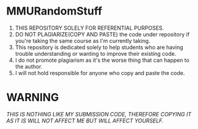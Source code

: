 # MMURandomStuff
1) THIS REPOSITORY SOLELY FOR REFERENTIAL PURPOSES. 
2) DO NOT PLAGIARIZE(COPY AND PASTE) the code under repository if you're taking the same course as I'm currently taking.
3) This repository is dedicated solely to help students who are having trouble understanding or wanting to improve their existing code. 
4) I do not promote plagiarism as it's the worse thing that can happen to the author.
5) I will not hold responsible for anyone who copy and paste the code.

# WARNING
*THIS IS NOTHING LIKE MY SUBMISSION CODE, THEREFORE COPYING IT AS IT IS WILL NOT AFFECT ME BUT WILL AFFECT YOURSELF.*
